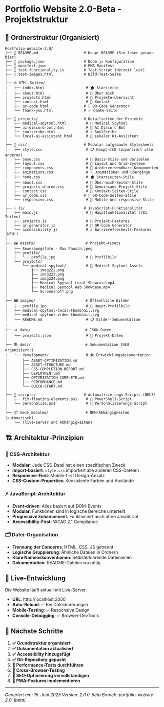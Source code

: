 # Portfolio Website 2.0-Beta - Projektstruktur

## 📁 Ordnerstruktur (Organisiert)

```
Portfolio-Website-2.0/
├── 📄 README.md                     # Haupt-README (Sie lesen gerade hier)
├── 📄 package.json                  # Node.js Konfiguration
├── 📄 manifest.json                 # PWA Manifest
├── 📄 test-functionality.js         # Test-Script (derzeit leer)
├── 📄 test-images.html              # Bild-Test-Seite
│
├── 🌐 HTML-Seiten/
│   ├── index.html                   # 🏠 Startseite
│   ├── about.html                   # 👤 Über mich
│   ├── projects.html                # 💼 Projekte-Übersicht
│   ├── contact.html                 # 📧 Kontakt
│   ├── qr-code.html                # 📱 QR-Code Generator
│   └── thank-you.html              # ✅ Danke-Seite
│
├── 📁 projects/                     # Detailseiten der Projekte
│   ├── medical-spytool.html         # 🏥 Medical Spytool
│   ├── ai-discord-bot.html          # 🤖 AI Discord Bot
│   ├── soulscribe.html              # ✍️ SoulScribe
│   └── local-ai-assistant.html      # 🧠 Lokaler KI-Assistent
│
├── 🎨 css/                          # Modular aufgebaute Stylesheets
│   ├── style.css                    # 📋 Haupt-CSS (importiert alle anderen)
│   ├── base.css                     # 🔧 Basis-Stile und Variablen
│   ├── layout.css                   # 📐 Layout und Grid-Systeme
│   ├── components.css               # 🧩 Wiederverwendbare Komponenten
│   ├── animations.css               # ✨ Animationen und Übergänge
│   ├── home.css                     # 🏠 Startseiten-Stile
│   ├── about.css                    # 👤 Über-mich-Seiten-Stile
│   ├── projects_shared.css          # 💼 Gemeinsame Projekt-Stile
│   ├── contact.css                  # 📧 Kontakt-Seiten-Stile
│   ├── qr_code.css                 # 📱 QR-Code-Seiten-Stile
│   └── responsive.css               # 📱 Mobile und responsive Stile
│
├── ⚡ js/                           # JavaScript-Funktionalität
│   ├── main.js                      # 🔧 Hauptfunktionalität (781 Zeilen)
│   ├── projects.js                  # 💼 Projekt-Features
│   ├── qr-generator.js              # 📱 QR-Code Generator
│   └── accessibility.js             # ♿ Barrierefreiheits-Features (NEU!)
│
├── 🖼️ assets/                       # Projekt-Assets
│   ├── Bewerbungsfoto - Max Paasch.jpeg
│   ├── profile/
│   │   └── profile.jpg              # 👤 Profilbild
│   └── projects/
│       └── medical-spytool/         # 🏥 Medical Spytool Assets
│           ├── imag222.png
│           ├── imag223.png
│           ├── imag224.png
│           ├── Medical Spytool Local Showcase.mp4
│           ├── Medical Spytool Web Showcase.mp4
│           └── Screenshot*.png
│
├── 🖼️ images/                       # Öffentliche Bilder
│   ├── profile.jpg                  # 👤 Haupt-Profilbild
│   ├── medical-spytool-local-thumbnail.svg
│   ├── medical-spytool-video-thumbnail.svg
│   └── README.md                    # 📋 Bilder-Dokumentation
│
├── 📊 data/                         # JSON-Daten
│   └── projects.json                # 💼 Projekt-Daten
│
├── 📚 docs/                         # Dokumentation (NEU organisiert!)
│   └── development/                 # 🛠️ Entwicklungsdokumentation
│       ├── ASSET-OPTIMIZATION.md
│       ├── ASSET-STRUCTURE.md
│       ├── CSS-COMPLETION-REPORT.md
│       ├── DEPLOYMENT.md
│       ├── OPTIMIZATION-COMPLETE.md
│       ├── PERFORMANCE.md
│       └── QUICK-START.md
│
├── 🔧 scripts/                      # Automatisierungs-Scripts (NEU!)
│   ├── fix-floating-elements.ps1    # 🔧 PowerShell-Script
│   └── personalize.ps1              # 🎨 Personalisierungs-Script
│
└── 📦 node_modules/                 # NPM-Abhängigkeiten (automatisch)
    └── (live-server und Abhängigkeiten)
```

## 🏗️ Architektur-Prinzipien

### 📐 CSS-Architektur
- **Modular**: Jede CSS-Datei hat einen spezifischen Zweck
- **Import-basiert**: `style.css` importiert alle anderen CSS-Dateien
- **Responsive-First**: Mobile-first Design-Ansatz
- **CSS-Custom-Properties**: Konsistente Farben und Abstände

### ⚡ JavaScript-Architektur
- **Event-driven**: Alles basiert auf DOM-Events
- **Modular**: Funktionen sind in logische Bereiche unterteilt
- **Progressive Enhancement**: Funktioniert auch ohne JavaScript
- **Accessibility-First**: WCAG 2.1 Compliance

### 🗂️ Datei-Organisation
- **Trennung der Concerns**: HTML, CSS, JS getrennt
- **Logische Gruppierung**: Ähnliche Dateien in Ordnern
- **Klare Namenskonventionen**: Selbsterklärende Dateinamen
- **Dokumentation**: README-Dateien wo nötig

## 🚀 Live-Entwicklung

Die Website läuft aktuell mit Live-Server:
- **URL**: http://localhost:3000
- **Auto-Reload**: ✅ Bei Dateiänderungen
- **Mobile-Testing**: ✅ Responsive Design
- **Console-Debugging**: ✅ Browser-DevTools

## 📝 Nächste Schritte

1. **✅ Grundstruktur organisiert**
2. **✅ Dokumentation aktualisiert**  
3. **✅ Accessibility hinzugefügt**
4. **✅ Git-Repository gepusht**
5. **🚧 Performance-Tests durchführen**
6. **🚧 Cross-Browser-Testing**
7. **🚧 SEO-Optimierung vervollständigen**
8. **🚧 PWA-Features implementieren**

---
*Generiert am: 15. Juni 2025*
*Version: 2.0.0-beta*
*Branch: portfolio-website-2.0-(beta)*
